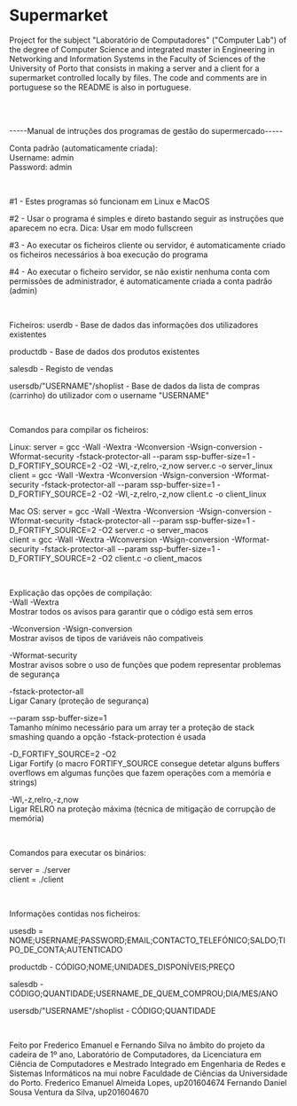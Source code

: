 # Supermarket
Project for the subject "Laboratório de Computadores" ("Computer Lab") of the degree of Computer Science and integrated master in Engineering in Networking and Information Systems in the Faculty of Sciences of the University of Porto that consists in making a server and a client for a supermarket controlled locally by files. The code and comments are in portuguese so the README is also in portuguese.

<br />
<br />

-----Manual de intruções dos programas de gestão do supermercado----- <br />

Conta padrão (automaticamente criada): <br />
Username: admin <br />
Password: admin <br />

<br />

#1 - Estes programas só funcionam em Linux e MacOS

#2 - Usar o programa é simples e direto bastando seguir as instruções que aparecem no ecra.
Dica: Usar em modo fullscreen

#3 - Ao executar os ficheiros cliente ou servidor, é automaticamente criado os ficheiros 
necessários à boa execução do programa

#4 - Ao executar o ficheiro servidor, se não existir nenhuma conta com permissões de administrador, 
é automaticamente criada a conta padrão (admin)

<br />

Ficheiros:
userdb - Base de dados das informações dos utilizadores existentes

productdb - Base de dados dos produtos existentes

salesdb - Registo de vendas

usersdb/"USERNAME"/shoplist - Base de dados da lista de compras (carrinho) do utilizador 
com o username "USERNAME"

<br />

Comandos para compilar os ficheiros:

Linux:
server = gcc -Wall -Wextra -Wconversion -Wsign-conversion -Wformat-security -fstack-protector-all --param ssp-buffer-size=1 -D_FORTIFY_SOURCE=2 -O2 -Wl,-z,relro,-z,now server.c -o server_linux <br />
client = gcc -Wall -Wextra -Wconversion -Wsign-conversion -Wformat-security -fstack-protector-all --param ssp-buffer-size=1 -D_FORTIFY_SOURCE=2 -O2 -Wl,-z,relro,-z,now client.c -o client_linux <br />

Mac OS:
server = gcc -Wall -Wextra -Wconversion -Wsign-conversion -Wformat-security -fstack-protector-all --param ssp-buffer-size=1 -D_FORTIFY_SOURCE=2 -O2 server.c -o server_macos <br />
client = gcc -Wall -Wextra -Wconversion -Wsign-conversion -Wformat-security -fstack-protector-all --param ssp-buffer-size=1 -D_FORTIFY_SOURCE=2 -O2 client.c -o client_macos <br />

<br />

Explicação das opções de compilação: <br />
-Wall -Wextra <br />
Mostrar todos os avisos para garantir que o código está sem erros <br />

-Wconversion -Wsign-conversion <br />
Mostrar avisos de tipos de variáveis não compativeis <br />

-Wformat-security <br />
Mostrar avisos sobre o uso de funções que podem representar problemas de segurança <br />

-fstack-protector-all <br />
Ligar Canary (proteção de segurança) <br />

--param ssp-buffer-size=1 <br />
Tamanho mínimo necessário para um array ter a proteção de stack smashing quando a opção -fstack-protection é usada <br />

-D_FORTIFY_SOURCE=2 -O2 <br />
Ligar Fortify (o macro FORTIFY_SOURCE consegue detetar alguns buffers overflows em algumas funções que fazem operações com a memória e strings) <br />

-Wl,-z,relro,-z,now <br />
Ligar RELRO na proteção máxima (técnica de mitigação de corrupção de memória) <br />

 <br />

Comandos para executar os binários:

server = ./server <br />
client = ./client <br />

 <br />

Informações contidas nos ficheiros:

usesdb = NOME;USERNAME;PASSWORD;EMAIL;CONTACTO_TELEFÓNICO;SALDO;TIPO_DE_CONTA;AUTENTICADO

productdb - CÓDIGO;NOME;UNIDADES_DISPONÍVEIS;PREÇO

salesdb - CÓDIGO;QUANTIDADE;USERNAME_DE_QUEM_COMPROU;DIA/MES/ANO

usersdb/"USERNAME"/shoplist - CÓDIGO;QUANTIDADE

 <br />

Feito por Frederico Emanuel e Fernando Silva no âmbito do projeto da cadeira de 1º ano, Laboratório de Computadores, da Licenciatura em Ciência de Computadores e Mestrado Integrado em Engenharia de Redes e Sistemas Informáticos na mui nobre Faculdade de Ciências da Universidade do Porto.
Frederico Emanuel Almeida Lopes, up201604674
Fernando Daniel Sousa Ventura da Silva, up201604670
